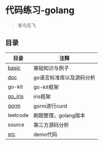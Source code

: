 # 代码练习-golang
> 笨鸟先飞.

## 目录

|目录|注释|
|---|---|
|[basic](./basic/README.md)|基础知识与例子|
|[doc](./doc/README.md)|go语言标准库以及源码分析|
|go-kit|go-kit框架|
|[go_iris](./go_iris/README.md)|iris框架|
|[gorm](./gorm/README.md)|gorm进行curd|
|leetcode|刷题整理，golang版本|
|source|第三方源码分析|
|[src](./src/README.md)|demo代码|

